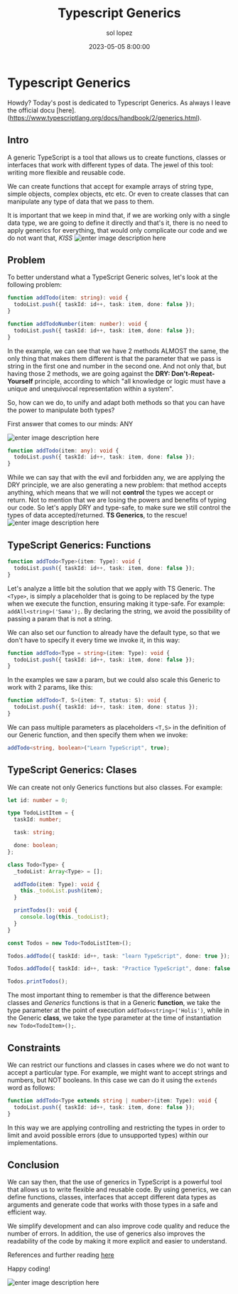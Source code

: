 ﻿---
date: 2023-05-05 8:00:00
layout: post
title: Typescript Generics
description: Fundamentals and samples
language: en
image: "../assets/img/ts-generics.jpg"
category: CODE
tags:
  - typescript
  - humor
author: sol lopez
---

# Typescript Generics

Howdy? Today's post is dedicated to Typescript Generics. As always I leave the official docu [here].(https://www.typescriptlang.org/docs/handbook/2/generics.html).

## Intro

A generic TypeScript is a tool that allows us to create functions, classes or interfaces that work with different types of data.
The jewel of this tool: writing more flexible and reusable code.

We can create functions that accept for example arrays of string type, simple objects, complex objects, etc etc. Or even to create classes that can manipulate any type of data that we pass to them.

It is important that we keep in mind that, if we are working only with a single data type, we are going to define it directly and that's it, there is no need to apply generics for everything, that would only complicate our code and we do not want that, _KISS_
![enter image description here](https://media.designrush.com/agencies/262188/conversions/.K.I.S.S.-Software-logo-profile.jpg)

## Problem

To better understand what a TypeScript Generic solves, let's look at the following problem:

```typescript
function addTodo(item: string): void {
  todoList.push({ taskId: id++, task: item, done: false });
}

function addTodoNumber(item: number): void {
  todoList.push({ taskId: id++, task: item, done: false });
}
```

In the example, we can see that we have 2 methods ALMOST the same, the only thing that makes them different is that the parameter that we pass is string in the first one and number in the second one.
And not only that, but having those 2 methods, we are going against the **DRY: Don't-Repeat-Yourself** principle, according to which "all knowledge or logic must have a unique and unequivocal representation within a system".

So, how can we do, to unify and adapt both methods so that you can have the power to manipulate both types?

First answer that comes to our minds: ANY

![enter image description here](https://i.pinimg.com/736x/11/81/07/118107c3d36f9e5fd9481fce48dd56df.jpg)

```typescript
function addTodo(item: any): void {
  todoList.push({ taskId: id++, task: item, done: false });
}
```

While we can say that with the evil and forbidden any, we are applying the DRY principle, we are also generating a new problem: that method accepts anything, which means that we will not **control** the types we accept or return. Not to mention that we are losing the powers and benefits of typing our code.
So let's apply DRY and type-safe, to make sure we still control the types of data accepted/returned. **TS Generics**, to the rescue!
![enter image description here](https://www.meme-arsenal.com/memes/dbbb12279c0e4e7b07c6d822efab1d30.jpg)

## TypeScript Generics: Functions

```typescript
function addTodo<Type>(item: Type): void {
  todoList.push({ taskId: id++, task: item, done: false });
}
```

Let's analyze a little bit the solution that we apply with TS Generic. The `<Type>`, is simply a placeholder that is going to be replaced by the type when we execute the function, ensuring making it type-safe.
For example: `addAll<string>('Sama');`.
By declaring the string, we avoid the possibility of passing a param that is not a string.

We can also set our function to already have the default type, so that we don't have to specify it every time we invoke it, in this way:

```typescript
function addTodo<Type = string>(item: Type): void {
  todoList.push({ taskId: id++, task: item, done: false });
}
```

In the examples we saw a param, but we could also scale this Generic to work with 2 params, like this:

```typescript
function addTodo<T, S>(item: T, status: S): void {
  todoList.push({ taskId: id++, task: item, done: status });
}
```

We can pass multiple parameters as placeholders `<T,S>` in the definition of our Generic function, and then specify them when we invoke:

```typescript
addTodo<string, boolean>("Learn TypeScript", true);
```

## TypeScript Generics: Clases

We can create not only Generics functions but also classes. For example:

```typescript
let id: number = 0;

type TodoListItem = {
  taskId: number;

  task: string;

  done: boolean;
};

class Todo<Type> {
  _todoList: Array<Type> = [];

  addTodo(item: Type): void {
    this._todoList.push(item);
  }

  printTodos(): void {
    console.log(this._todoList);
  }
}

const Todos = new Todo<TodoListItem>();

Todos.addTodo({ taskId: id++, task: "learn TypeScript", done: true });

Todos.addTodo({ taskId: id++, task: "Practice TypeScript", done: false });

Todos.printTodos();
```

The most important thing to remember is that the difference between classes and _Generics_ functions is that in a Generic **function**, we take the type parameter at the point of execution `addTodo<string>('Holis')`, while in the Generic **class**, we take the type parameter at the time of instantiation `new Todo<TodoItem>();`.

## Constraints

We can restrict our functions and classes in cases where we do not want to accept a particular type.
For example, we might want to accept strings and numbers, but NOT booleans.
In this case we can do it using the `extends` word as follows:

```typescript
function addTodo<Type extends string | number>(item: Type): void {
  todoList.push({ taskId: id++, task: item, done: false });
}
```

In this way we are applying controlling and restricting the types in order to limit and avoid possible errors (due to unsupported types) within our implementations.

## Conclusion

We can say then, that the use of generics in TypeScript is a powerful tool that allows us to write flexible and reusable code. By using generics, we can define functions, classes, interfaces that accept different data types as arguments and generate code that works with those types in a safe and efficient way.

We simplify development and can also improve code quality and reduce the number of errors.
In addition, the use of generics also improves the readability of the code by making it more explicit and easier to understand.

References and further reading [here](https://blog.openreplay.com/keeping-your-typescript-code-dry-with-generics/)

Happy coding!

![enter image description here](https://www.digitalmomblog.com/wp-content/uploads/2019/04/happy-friday-meme-work-from-home.jpeg)
